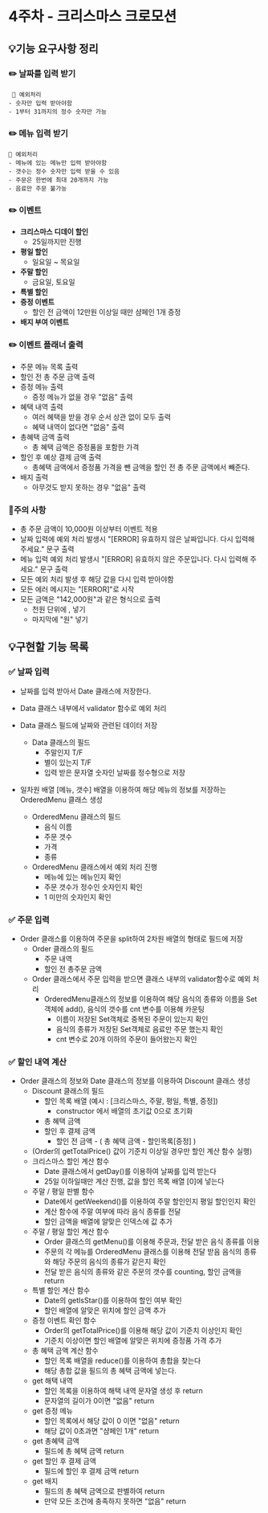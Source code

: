 # 4주차 - 크리스마스 크로모션

## 💡기능 요구사항 정리



### ✏️  날짜를 입력 받기
     🚨 예외처리
    - 숫자만 입력 받아야함
    - 1부터 31까지의 정수 숫자만 가능

### ✏️  메뉴 입력 받기
    🚨 예외처리
    - 메뉴에 있는 메뉴만 입력 받아야함
    - 갯수는 정수 숫자만 입력 받을 수 있음
    - 주문은 한번에 최대 20개까지 가능
    - 음료만 주문 불가능

### ✏️  이벤트
- **크리스마스 디데이 할인**
  - 25일까지만 진행
- **평일 할인**
  - 일요일 ~ 목요일
- **주말 할인**
  - 금요일, 토요일
- **특별 할인**
- **증정 이벤트**
  - 할인 전 금액이 12만원 이상일 때만 샴페인 1개 증정
- **배지 부여 이벤트**

### ✏️  이벤트 플래너 출력
- 주문 메뉴 목록 출력
- 할인 전 총 주문 금액 출력
- 증정 메뉴 출력
  - 증정 메뉴가 없을 경우 "없음" 출력
- 혜택 내역 출력
  - 여러 혜택을 받을 경우 순서 상관 없이 모두 출력
  - 혜택 내역이 없다면 "없음" 출력
- 총혜택 금액 출력
  - 총 혜택 금액은 증정품을 포함한 가격
- 할인 후 예상 결제 금액 출력
  - 총혜택 금액에서 증정품 가격을 뺀 금액을 할인 전 총 주문 금액에서 빼준다.
- 배지 출력
  - 아무것도 받지 못하는 경우 "없음" 출력


### 🚨주의 사항
- 총 주문 금액이 10,000원 이상부터 이벤트 적용
- 날짜 입력에 예외 처리 발생시 "[ERROR] 유효하지 않은 날짜입니다. 다시 입력해 주세요." 문구 출력
- 메뉴 입력 예외 처리 발생시  "[ERROR] 유효하지 않은 주문입니다. 다시 입력해 주세요." 문구 출력
- 모든 예외 처리 발생 후 해당 값을 다시 입력 받아야함
- 모든 에러 메시지는 "[ERROR]"로 시작
- 모든 금액은 "142,000원"과 같은 형식으로 출력
  - 천원 단위에 , 넣기
  - 마지막에 "원" 넣기

  
## 💡구현할 기능 목록



### ✅  날짜 입력

- 날짜를 입력 받아서 Date 클래스에 저장한다.
- Data 클래스 내부에서 validator 함수로 예외 처리
- Data 클래스 필드에 날짜와 관련된 데이터 저장
  - Data 클래스의 필드
    - 주말인지 T/F
    - 별이 있는지 T/F
    - 입력 받은 문자열 숫자인 날짜를 정수형으로 저장


- 일차원 배열 [메뉴, 갯수] 배열을 이용하여 해당 메뉴의 정보를 저장하는 OrderedMenu 클래스 생성
  - OrderedMenu 클래스의 필드
    - 음식 이름
    - 주문 갯수
    - 가격
    - 종류
  - OrderedMenu 클래스에서 예외 처리 진행
    - 메뉴에 있는 메뉴인지 확인
    - 주문 갯수가 정수인 숫자인지 확인
    - 1 미만의 숫자인지 확인

### ✅  주문 입력

- Order 클래스를 이용하여 주문을 split하여 2차원 배열의 형태로 필드에 저장
    - Order 클래스의 필드
        - 주문 내역
        - 할인 전 총주문 금액
  - Order 클래스에서 주문 입력을 받으면 클래스 내부의 validator함수로 예외 처리
    - OrderedMenu클래스의 정보를 이용하여 해당 음식의 종류와 이름을 Set객체에 add(), 음식의 갯수를 cnt 변수를 이용해 카운팅
      - 이름이 저장된 Set객체로 중복된 주문이 있는지 확인
      - 음식의 종류가 저장된 Set객체로 음료만 주문 했는지 확인
      - cnt 변수로 20개 이하의 주문이 들어왔는지 확인

### ✅  할인 내역 계산

- Order 클래스의 정보와 Date 클래스의 정보를 이용하여 Discount 클래스 생성
  - Discount 클래스의 필드
    - 할인 목록 배열 (예시 : [크리스마스, 주말, 평일, 특별, 증정])
      - constructor 에서 배열의 초기값 0으로 초기화
    - 총 혜택 금액
    - 할인 후 결제 금액
      - 할인 전 금액 - ( 총 혜택 금액 - 할인목록[증정] )
  - (Order의 getTotalPrice() 값이 기준치 이상일 경우만 할인 계산 함수 실행)
  - 크리스마스 할인 계산 함수
    - Date 클래스에서 getDay()를 이용하여 날짜를 입력 받는다
    - 25일 이하일때만 계산 진행, 값을 할인 목록 배열 [0]에 넣는다
  - 주말 / 평일 판별 함수
    - Date에서 getWeekend()를 이용하여 주말 할인인지 평일 할인인지 확인
    - 계산 함수에 주말 여부에 따라 음식 종류를 전달
    - 할인 금액을 배열에 알맞은 인덱스에 값 추가
  - 주말 / 평일 할인 계산 함수
    - Order 클래스의 getMenu()를 이용해 주문과, 전달 받은 음식 종류를 이용
    - 주문의 각 메뉴를 OrderedMenu 클래스를 이용해 전달 받음 음식의 종류와 해당 주문의 음식의 종류가 같은지 확인
    - 전달 받은 음식의 종류와 같은 주문의 갯수를 counting, 할인 금액을 return
  - 특별 할인 계산 함수
    - Date의 getIsStar()를 이용하여 할인 여부 확인
    - 할인 배열에 알맞은 위치에 할인 금액 추가
  - 증정 이벤트 확인 함수
    - Order의 getTotalPrice()를 이용해 해당 값이 기준치 이상인지 확인
    - 기준치 이상이면 할인 배열에 알맞은 위치에 증정품 가격 추가
  - 총 혜택 금액 계산 함수
    - 할인 목록 배열을 reduce()를 이용하여 총합을 찾는다
    - 해당 총합 값을 필드의 총 혜택 금액에 넣는다.
  - get 해택 내역
    - 할인 목록을 이용하여 해택 내역 문자열 생성 후 return
    - 문자열의 길이가 0이면 "없음" return
  - get 증정 메뉴
    - 할인 목록에서 해당 값이 0 이면 "없음" return
    - 해당 값이 0초과면 "샴페인 1개" return
  - get 총혜택 금액
    - 필드에 총 혜택 금액 return
  - get 할인 후 결제 금액
    - 필드에 할인 후 결제 금액 return
  - get 배지
    - 필드의 총 혜택 금액으로 판별하여 return
    - 만약 모든 조건에 충족하지 못하면 "없음" return